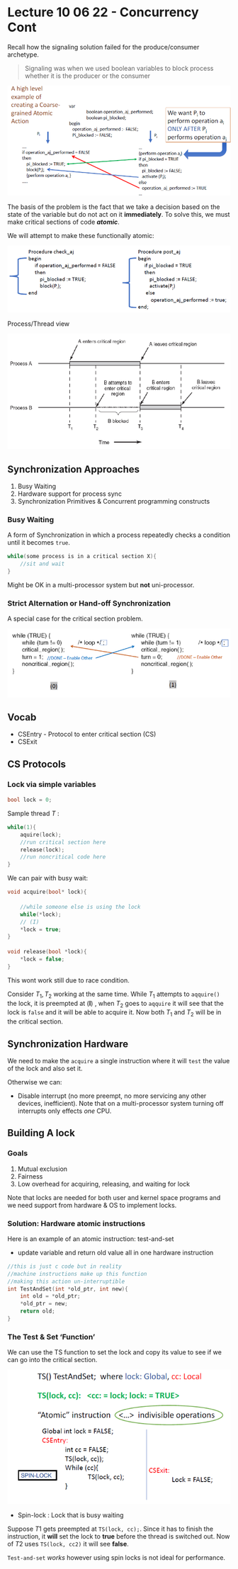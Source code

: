# Lecture 10 06 22 - Concurrency Cont

Recall how the signaling solution failed for the produce/consumer archetype.

> Signaling was when we used boolean variables to block process whether it is the producer or the consumer

![signaling_attempt](../../img/signaling_attempt.png)

The basis of the problem is the fact that we take a decision based on the state of the variable but do not act on it **immediately**. To solve this, we must make critical sections of code ***atomic***. 

We will attempt to make these functionally atomic:

![update_signaling](../../img/update_signaling.png)

Process/Thread view

![ME__CR](../../img/ME__CR.png)

## Synchronization Approaches
1. Busy Waiting
2. Hardware support for process sync
3. Synchronization Primitives & Concurrent programming constructs

### Busy Waiting
A form of Synchronization in which a process repeatedly checks a condition until it becomes `true`.

```c
while(some process is in a critical section X){
	//sit and wait
}
```

Might be OK in a multi-processor system but **not** uni-processor.

### Strict Alternation or Hand-off Synchronization
A special case for the critical section problem.

![turn_based_sync](../../img/turn_based_sync.png)

## Vocab
- CSEntry - Protocol to enter critical section (CS)
- CSExit


## CS Protocols
### Lock via simple variables

```c
bool lock = 0;
```

Sample thread $T$ :
```c
while(1){
	aquire(lock);
	//run critical section here
	release(lock);
	//run noncritical code here
}
```

We can pair with busy wait:
```c
void acquire(bool* lock){
	
	//while someone else is using the lock
	while(*lock);
	// (I)
	*lock = true;
}

void release(bool *lock){
	*lock = false; 
}
```

This wont work still due to race condition.

Consider $T_1, T_2$ working at the same time. While $T_1$ attempts to `aqquire()` the lock, it is preempted at $(\mathbf{I})$ , when $T_2$ goes to `aqquire` it will see that the lock is `false` and it will be able to acquire it. Now both $T_1$ and $T_2$ will be in the critical section. 

## Synchronization Hardware
We need to make the `acquire` a single instruction where it will `test` the value of the lock and also set it.

Otherwise we can:
- Disable interrupt (no more preempt, no more servicing any other devices, inefficient). Note that on a multi-processor system turning off interrupts only effects *one* CPU.

## Building A lock
### Goals
1. Mutual exclusion
2. Fairness
3. Low overhead for acquiring, releasing, and waiting for lock

Note that locks are needed for both user and kernel space programs and we need support from hardware & OS to implement locks. 

### Solution: Hardware atomic instructions
Here is an example of an atomic instruction: test-and-set
- update variable and return old value all in one hardware instruction

```c
//this is just c code but in reality 
//machine instructions make up this function
//making this action un-interruptible
int TestAndSet(int *old_ptr, int new){
	int old = *old_ptr;
	*old_ptr = new;
	return old;
}
```

### The Test & Set ‘Function’
We can use the TS function to set the lock and copy its value to see if we can go into the critical section.

![TS_1](../../img/TS_1.png)

- Spin-lock : Lock that is busy waiting

Suppose $T1$ gets preempted at `TS(lock, cc);`. Since it has to finish the instruction, it **will** set the lock to **true** before the thread is switched out. Now of $T2$ uses `TS(lock, cc2)` it will see **false**.

`Test-and-set` *works* however using spin locks is not ideal for performance. 